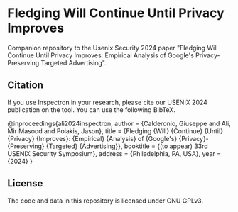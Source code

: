 # Fledging Will Continue Until Privacy Improves

Companion repository to the Usenix Security 2024 paper "Fledging Will Continue Until Privacy Improves: Empirical Analysis of Google's Privacy-Preserving Targeted Advertising".

Citation
--------

If you use Inspectron in your research, please cite our USENIX 2024 publication on the tool. You can use the following BibTeX.

@inproceedings{ali2024inspectron,
    author = {Calderonio, Giuseppe and Ali, Mir Masood and Polakis, Jason},
    title = {Fledging {Will} {Continue} {Until} {Privacy} {Improves}: {Empirical} {Analysis} of {Google's} {Privacy}-{Preserving} {Targeted} {Advertising}},
    booktitle = {(to appear) 33rd USENIX Security Symposium},
    address = {Philadelphia, PA, USA},
    year = {2024}
}

License
--------

The code and data in this repository is licensed under GNU GPLv3.

